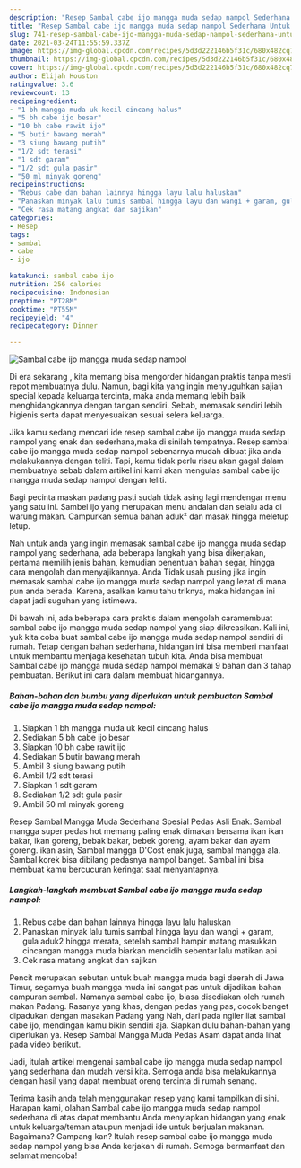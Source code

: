 ```yaml
---
description: "Resep Sambal cabe ijo mangga muda sedap nampol Sederhana Untuk Jualan"
title: "Resep Sambal cabe ijo mangga muda sedap nampol Sederhana Untuk Jualan"
slug: 741-resep-sambal-cabe-ijo-mangga-muda-sedap-nampol-sederhana-untuk-jualan
date: 2021-03-24T11:55:59.337Z
image: https://img-global.cpcdn.com/recipes/5d3d222146b5f31c/680x482cq70/sambal-cabe-ijo-mangga-muda-sedap-nampol-foto-resep-utama.jpg
thumbnail: https://img-global.cpcdn.com/recipes/5d3d222146b5f31c/680x482cq70/sambal-cabe-ijo-mangga-muda-sedap-nampol-foto-resep-utama.jpg
cover: https://img-global.cpcdn.com/recipes/5d3d222146b5f31c/680x482cq70/sambal-cabe-ijo-mangga-muda-sedap-nampol-foto-resep-utama.jpg
author: Elijah Houston
ratingvalue: 3.6
reviewcount: 13
recipeingredient:
- "1 bh mangga muda uk kecil cincang halus"
- "5 bh cabe ijo besar"
- "10 bh cabe rawit ijo"
- "5 butir bawang merah"
- "3 siung bawang putih"
- "1/2 sdt terasi"
- "1 sdt garam"
- "1/2 sdt gula pasir"
- "50 ml minyak goreng"
recipeinstructions:
- "Rebus cabe dan bahan lainnya hingga layu lalu haluskan"
- "Panaskan minyak lalu tumis sambal hingga layu dan wangi + garam, gula aduk2 hingga merata, setelah sambal hampir matang masukkan cincangan mangga muda biarkan mendidih sebentar lalu matikan api"
- "Cek rasa matang angkat dan sajikan"
categories:
- Resep
tags:
- sambal
- cabe
- ijo

katakunci: sambal cabe ijo 
nutrition: 256 calories
recipecuisine: Indonesian
preptime: "PT28M"
cooktime: "PT55M"
recipeyield: "4"
recipecategory: Dinner

---
```



![Sambal cabe ijo mangga muda sedap nampol](https://img-global.cpcdn.com/recipes/5d3d222146b5f31c/680x482cq70/sambal-cabe-ijo-mangga-muda-sedap-nampol-foto-resep-utama.jpg)

Di era  sekarang , kita memang bisa mengorder hidangan praktis tanpa mesti repot membuatnya dulu. Namun, bagi kita yang ingin menyuguhkan sajian special kepada keluarga tercinta, maka anda memang lebih baik menghidangkannya dengan tangan sendiri. Sebab, memasak sendiri lebih higienis serta dapat menyesuaikan sesuai selera keluarga.

Jika kamu sedang mencari ide resep sambal cabe ijo mangga muda sedap nampol yang enak dan sederhana,maka di sinilah tempatnya. Resep sambal cabe ijo mangga muda sedap nampol  sebenarnya mudah dibuat jika anda melakukannya dengan teliti. Tapi, kamu tidak perlu risau akan gagal dalam membuatnya 
sebab dalam artikel ini kami akan mengulas sambal cabe ijo mangga muda sedap nampol dengan teliti.  

Bagi pecinta maskan padang pasti sudah tidak asing lagi mendengar menu yang satu ini. Sambel ijo yang merupakan menu andalan dan selalu ada di warung makan. Campurkan semua bahan aduk² dan masak hingga meletup letup.

Nah untuk anda yang ingin memasak sambal cabe ijo mangga muda sedap nampol yang sederhana, ada beberapa langkah yang bisa dikerjakan, pertama memilih jenis bahan, kemudian penentuan bahan segar, hingga cara mengolah dan menyajikannya. Anda Tidak usah pusing jika ingin memasak sambal cabe ijo mangga muda sedap nampol yang lezat di mana pun anda berada. Karena, asalkan kamu  tahu triknya, maka hidangan ini dapat jadi suguhan yang istimewa.

Di bawah ini, ada beberapa cara praktis  dalam mengolah caramembuat sambal cabe ijo mangga muda sedap nampol yang siap dikreasikan. Kali ini, yuk kita coba buat sambal cabe ijo mangga muda sedap nampol sendiri di rumah. Tetap dengan bahan sederhana, hidangan ini bisa memberi manfaat untuk membantu menjaga kesehatan tubuh kita. Anda bisa membuat Sambal cabe ijo mangga muda sedap nampol memakai 9 bahan dan 3 tahap pembuatan. Berikut ini cara dalam membuat hidangannya.

<!--inarticleads1-->

##### Bahan-bahan dan bumbu yang diperlukan untuk pembuatan Sambal cabe ijo mangga muda sedap nampol:

1. Siapkan 1 bh mangga muda uk kecil cincang halus
1. Sediakan 5 bh cabe ijo besar
1. Siapkan 10 bh cabe rawit ijo
1. Sediakan 5 butir bawang merah
1. Ambil 3 siung bawang putih
1. Ambil 1/2 sdt terasi
1. Siapkan 1 sdt garam
1. Sediakan 1/2 sdt gula pasir
1. Ambil 50 ml minyak goreng


Resep Sambal Mangga Muda Sederhana Spesial Pedas Asli Enak. Sambal mangga super pedas hot memang paling enak dimakan bersama ikan ikan bakar, ikan goreng, bebak bakar, bebek goreng, ayam bakar dan ayam goreng. ikan asin, Sambal mangga D&#39;Cost enak juga, sambal mangga ala. Sambal korek bisa dibilang pedasnya nampol banget. Sambal ini bisa membuat kamu bercucuran keringat saat menyantapnya. 

<!--inarticleads2-->

##### Langkah-langkah membuat Sambal cabe ijo mangga muda sedap nampol:

1. Rebus cabe dan bahan lainnya hingga layu lalu haluskan
1. Panaskan minyak lalu tumis sambal hingga layu dan wangi + garam, gula aduk2 hingga merata, setelah sambal hampir matang masukkan cincangan mangga muda biarkan mendidih sebentar lalu matikan api
1. Cek rasa matang angkat dan sajikan


Pencit merupakan sebutan untuk buah mangga muda bagi daerah di Jawa Timur, segarnya buah mangga muda ini sangat pas untuk dijadikan bahan campuran sambal. Namanya sambal cabe ijo, biasa disediakan oleh rumah makan Padang. Rasanya yang khas, dengan pedas yang pas, cocok banget dipadukan dengan masakan Padang yang Nah, dari pada ngiler liat sambal cabe ijo, mendingan kamu bikin sendiri aja. Siapkan dulu bahan-bahan yang diperlukan ya. Resep Sambal Mangga Muda Pedas Asam dapat anda lihat pada video berikut. 

Jadi, itulah artikel mengenai  sambal cabe ijo mangga muda sedap nampol  yang sederhana dan mudah versi kita. Semoga anda bisa melakukannya dengan hasil yang dapat membuat oreng tercinta di rumah senang. 

Terima kasih anda telah menggunakan resep yang kami tampilkan di sini. Harapan kami, olahan  Sambal cabe ijo mangga muda sedap nampol sederhana di atas dapat membantu Anda menyiapkan hidangan yang enak untuk keluarga/teman ataupun menjadi ide untuk berjualan makanan. Bagaimana? Gampang kan? Itulah resep sambal cabe ijo mangga muda sedap nampol yang bisa Anda kerjakan di rumah. Semoga bermanfaat dan selamat mencoba!

